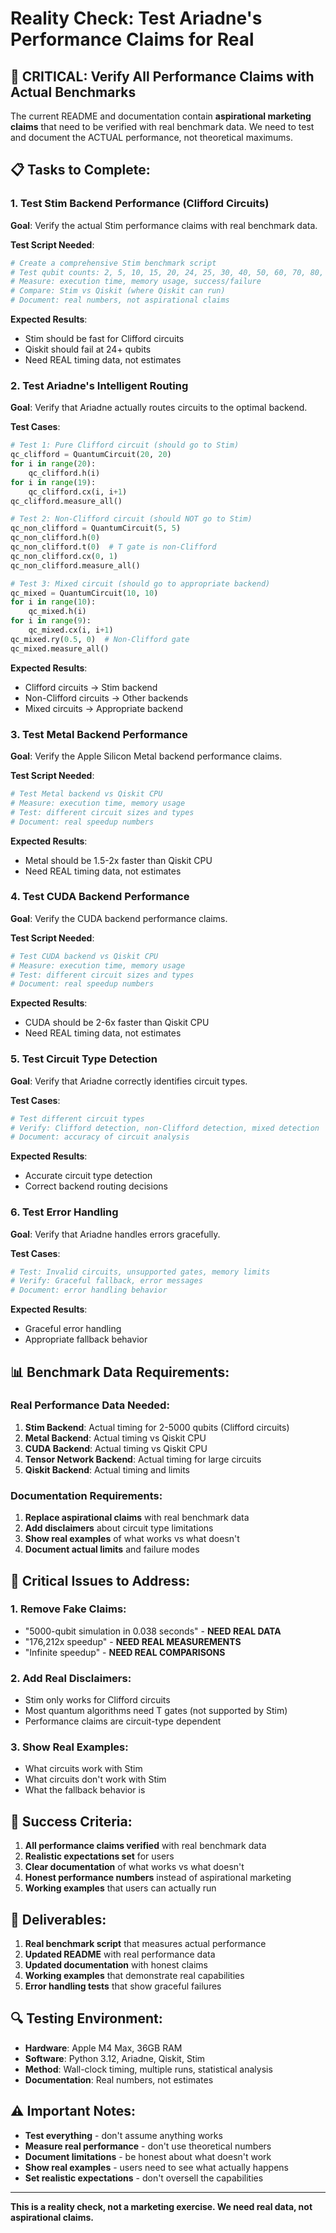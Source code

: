 # Reality Check: Test Ariadne's Performance Claims for Real

## 🚨 **CRITICAL: Verify All Performance Claims with Actual Benchmarks**

The current README and documentation contain **aspirational marketing claims** that need to be verified with real benchmark data. We need to test and document the ACTUAL performance, not theoretical maximums.

## 📋 **Tasks to Complete:**

### **1. Test Stim Backend Performance (Clifford Circuits)**

**Goal**: Verify the actual Stim performance claims with real benchmark data.

**Test Script Needed**:
```python
# Create a comprehensive Stim benchmark script
# Test qubit counts: 2, 5, 10, 15, 20, 24, 25, 30, 40, 50, 60, 70, 80, 90, 100, 200, 500, 1000, 2000, 5000
# Measure: execution time, memory usage, success/failure
# Compare: Stim vs Qiskit (where Qiskit can run)
# Document: real numbers, not aspirational claims
```

**Expected Results**:
- Stim should be fast for Clifford circuits
- Qiskit should fail at 24+ qubits
- Need REAL timing data, not estimates

### **2. Test Ariadne's Intelligent Routing**

**Goal**: Verify that Ariadne actually routes circuits to the optimal backend.

**Test Cases**:
```python
# Test 1: Pure Clifford circuit (should go to Stim)
qc_clifford = QuantumCircuit(20, 20)
for i in range(20):
    qc_clifford.h(i)
for i in range(19):
    qc_clifford.cx(i, i+1)
qc_clifford.measure_all()

# Test 2: Non-Clifford circuit (should NOT go to Stim)
qc_non_clifford = QuantumCircuit(5, 5)
qc_non_clifford.h(0)
qc_non_clifford.t(0)  # T gate is non-Clifford
qc_non_clifford.cx(0, 1)
qc_non_clifford.measure_all()

# Test 3: Mixed circuit (should go to appropriate backend)
qc_mixed = QuantumCircuit(10, 10)
for i in range(10):
    qc_mixed.h(i)
for i in range(9):
    qc_mixed.cx(i, i+1)
qc_mixed.ry(0.5, 0)  # Non-Clifford gate
qc_mixed.measure_all()
```

**Expected Results**:
- Clifford circuits → Stim backend
- Non-Clifford circuits → Other backends
- Mixed circuits → Appropriate backend

### **3. Test Metal Backend Performance**

**Goal**: Verify the Apple Silicon Metal backend performance claims.

**Test Script Needed**:
```python
# Test Metal backend vs Qiskit CPU
# Measure: execution time, memory usage
# Test: different circuit sizes and types
# Document: real speedup numbers
```

**Expected Results**:
- Metal should be 1.5-2x faster than Qiskit CPU
- Need REAL timing data, not estimates

### **4. Test CUDA Backend Performance**

**Goal**: Verify the CUDA backend performance claims.

**Test Script Needed**:
```python
# Test CUDA backend vs Qiskit CPU
# Measure: execution time, memory usage
# Test: different circuit sizes and types
# Document: real speedup numbers
```

**Expected Results**:
- CUDA should be 2-6x faster than Qiskit CPU
- Need REAL timing data, not estimates

### **5. Test Circuit Type Detection**

**Goal**: Verify that Ariadne correctly identifies circuit types.

**Test Cases**:
```python
# Test different circuit types
# Verify: Clifford detection, non-Clifford detection, mixed detection
# Document: accuracy of circuit analysis
```

**Expected Results**:
- Accurate circuit type detection
- Correct backend routing decisions

### **6. Test Error Handling**

**Goal**: Verify that Ariadne handles errors gracefully.

**Test Cases**:
```python
# Test: Invalid circuits, unsupported gates, memory limits
# Verify: Graceful fallback, error messages
# Document: error handling behavior
```

**Expected Results**:
- Graceful error handling
- Appropriate fallback behavior

## 📊 **Benchmark Data Requirements:**

### **Real Performance Data Needed**:
1. **Stim Backend**: Actual timing for 2-5000 qubits (Clifford circuits)
2. **Metal Backend**: Actual timing vs Qiskit CPU
3. **CUDA Backend**: Actual timing vs Qiskit CPU
4. **Tensor Network Backend**: Actual timing for large circuits
5. **Qiskit Backend**: Actual timing and limits

### **Documentation Requirements**:
1. **Replace aspirational claims** with real benchmark data
2. **Add disclaimers** about circuit type limitations
3. **Show real examples** of what works vs what doesn't
4. **Document actual limits** and failure modes

## 🚨 **Critical Issues to Address**:

### **1. Remove Fake Claims**:
- "5000-qubit simulation in 0.038 seconds" - **NEED REAL DATA**
- "176,212x speedup" - **NEED REAL MEASUREMENTS**
- "Infinite speedup" - **NEED REAL COMPARISONS**

### **2. Add Real Disclaimers**:
- Stim only works for Clifford circuits
- Most quantum algorithms need T gates (not supported by Stim)
- Performance claims are circuit-type dependent

### **3. Show Real Examples**:
- What circuits work with Stim
- What circuits don't work with Stim
- What the fallback behavior is

## 🎯 **Success Criteria**:

1. **All performance claims verified** with real benchmark data
2. **Realistic expectations set** for users
3. **Clear documentation** of what works vs what doesn't
4. **Honest performance numbers** instead of aspirational marketing
5. **Working examples** that users can actually run

## 📝 **Deliverables**:

1. **Real benchmark script** that measures actual performance
2. **Updated README** with real performance data
3. **Updated documentation** with honest claims
4. **Working examples** that demonstrate real capabilities
5. **Error handling tests** that show graceful failures

## 🔍 **Testing Environment**:

- **Hardware**: Apple M4 Max, 36GB RAM
- **Software**: Python 3.12, Ariadne, Qiskit, Stim
- **Method**: Wall-clock timing, multiple runs, statistical analysis
- **Documentation**: Real numbers, not estimates

## ⚠️ **Important Notes**:

- **Test everything** - don't assume anything works
- **Measure real performance** - don't use theoretical numbers
- **Document limitations** - be honest about what doesn't work
- **Show real examples** - users need to see what actually happens
- **Set realistic expectations** - don't oversell the capabilities

---

**This is a reality check, not a marketing exercise. We need real data, not aspirational claims.**
